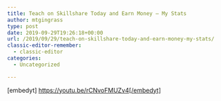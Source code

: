 ```yaml
---
title: Teach on Skillshare Today and Earn Money – My Stats
author: mtgingrass
type: post
date: 2019-09-29T19:26:18+00:00
url: /2019/09/29/teach-on-skillshare-today-and-earn-money-my-stats/
classic-editor-remember:
  - classic-editor
categories:
  - Uncategorized

---
```

[embedyt] https://youtu.be/rCNvoFMUZv4[/embedyt]